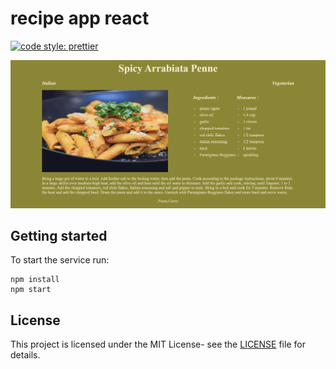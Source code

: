 # recipe app react

[![code style: prettier](https://img.shields.io/badge/code_style-prettier-ff69b4.svg?style=flat-square)](https://github.com/prettier/prettier)

![screenshot](images/screenshot.png)

## Getting started

To start the service run:

```
npm install
npm start
```

## License

This project is licensed under the MIT License- see the [LICENSE](LICENSE) file for details.
